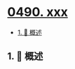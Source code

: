 # [0490. xxx](https://github.com/Tdahuyou/TNotes.leetcode/tree/main/notes/0490.%20xxx)

<!-- region:toc -->

- [1. 📝 概述](#1--概述)

<!-- endregion:toc -->

## 1. 📝 概述
